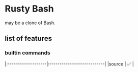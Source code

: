 # Rusty Bash

may be a clone of Bash. 


## list of features

### builtin commands

|:-------------------|:---------------------------|
|source | :white_check_mark: |
